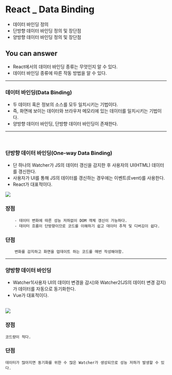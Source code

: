# React _ Data Binding
- 데이터 바인딩 정의
- 단방향 데이터 바인딩 정의 및 장단점
- 양방향 데이터 바인딩 정의 및 장단점
  
## You can answer
- React에서의 데이터 바인딩 종류는 무엇인지 알 수 있다.
- 데이터 바인딩 종류에 따른 작동 방법을 알 수 있다.


---
### 데이터 바인딩(Data Binding)
- 두 데이터 혹은 정보의 소스를 모두 일치시키는 기법이다.
- 즉, 화면에 보이는 데이터와 브라우저 메모리에 있는 데이터를 일치시키는 기법이다.
- 양방향 데이터 바인딩, 단방향 데이터 바인딩이 존재한다.


---
<br/>

### 단방향 데이터 바인딩(One-way Data Binding)
- 단 하나의 Watcher가 JS의 데이터 갱신을 감지한 후 사용자의 UI(HTML) 데이터를 갱신한다.
- 사용자가 UI를 통해 JS의 데이터를 갱신하는 경우에는 이벤트(Event)를 사용한다.
- React가 대표적이다.

<img src="./image/one-way-databinding.png">

### 장점
        - 데이터 변화에 따른 성능 저하없이 DOM 객체 갱신이 가능하다.
        - 데이터 흐름이 단방향이므로 코드를 이해하기 쉽고 데이터 추적 및 디버깅이 쉽다.
### 단점
        변화를 감지하고 화면을 업데이트 하는 코드를 매번 작성해야함.

---
### 양방향 데이터 바인딩
- Watcher1(사용자 UI의 데이터 변경을 감시)와 Watcher2(JS의 데이터 변경 감지)가 데이터를 자동으로 동기화한다.
- Vue가 대표적이다.
<br/>

<img src="./image/two-way-databinding.png">

### 장점
    코드량이 적다.
### 단점
    데이터가 많아지면 동기화를 위한 수 많은 Watcher가 생성되므로 성능 저하가 발생할 수 있다.